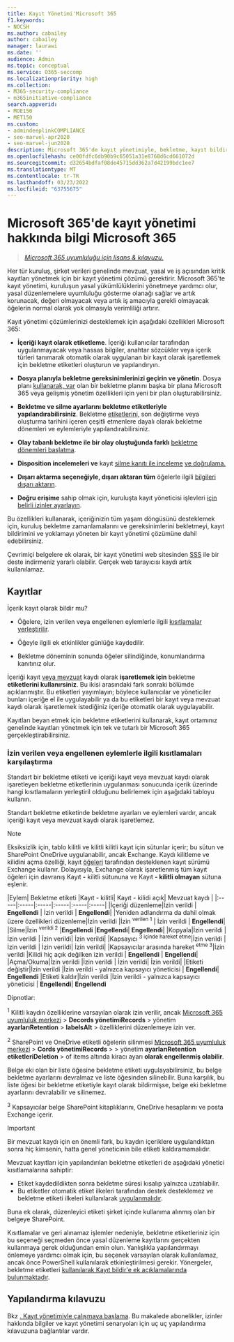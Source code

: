 ```yaml
---
title: Kayıt Yönetimi'Microsoft 365
f1.keywords:
- NOCSH
ms.author: cabailey
author: cabailey
manager: laurawi
ms.date: ''
audience: Admin
ms.topic: conceptual
ms.service: O365-seccomp
ms.localizationpriority: high
ms.collection:
- M365-security-compliance
- m365initiative-compliance
search.appverid:
- MOE150
- MET150
ms.custom:
- admindeeplinkCOMPLIANCE
- seo-marvel-apr2020
- seo-marvel-jun2020
description: Microsoft 365'de kayıt yönetimiyle, bekletme, kayıt bildirimi ve yoklamayı yöneten bir dosya planına bekletme zamanlamalarınızı uygulayabilirsiniz.
ms.openlocfilehash: ce00fdfc6db90b9c65051a31e8768d6cd661072d
ms.sourcegitcommit: d32654bdfaf08de45715dd362a7d42199bdc1ee7
ms.translationtype: MT
ms.contentlocale: tr-TR
ms.lasthandoff: 03/23/2022
ms.locfileid: "63755675"
---
```

# <a name="learn-about-records-management-in-microsoft-365"></a>Microsoft 365'de kayıt yönetimi hakkında bilgi Microsoft 365

>*[Microsoft 365 uyumluluğu için lisans & kılavuzu.](/office365/servicedescriptions/microsoft-365-service-descriptions/microsoft-365-tenantlevel-services-licensing-guidance/microsoft-365-security-compliance-licensing-guidance)*

Her tür kuruluş, şirket verileri genelinde mevzuat, yasal ve iş açısından kritik kayıtları yönetmek için bir kayıt yönetimi çözümü gerektirir. Microsoft 365'te kayıt yönetimi, kuruluşun yasal yükümlülüklerini yönetmeye yardımcı olur, yasal düzenlemelere uyumluluğu gösterme olanağı sağlar ve artık korunacak, değeri olmayacak veya artık iş amacıyla gerekli olmayacak öğelerin normal olarak yok olmasıyla verimliliği artırır.

Kayıt yönetimi çözümlerinizi desteklemek için aşağıdaki özellikleri Microsoft 365:

- **İçeriği kayıt olarak etiketleme**. İçeriği kullanıcılar tarafından uygulanmayacak veya hassas bilgiler, anahtar [](#records) sözcükler veya içerik türleri tanımarak otomatik olarak uygulanan bir kayıt olarak işaretlemek için bekletme etiketleri oluşturun ve yapılandıryın.

- **Dosya planıyla bekletme gereksinimlerinizi geçirin ve yönetin**. Dosya planı [kullanarak, var](file-plan-manager.md) olan bir bekletme planını başka bir plana Microsoft 365 veya gelişmiş yönetim özellikleri için yeni bir plan oluşturabilirsiniz.

- **Bekletme ve silme ayarlarını bekletme etiketleriyle yapılandırabilirsiniz**. Bekletme [etiketlerini,](retention.md#retention-labels) son değiştirme veya oluşturma tarihini içeren çeşitli etmenlere dayalı olarak bekletme dönemleri ve eylemleriyle yapılandırabilirsiniz.

- **Olay tabanlı bekletme ile bir olay oluştuğunda farklı** [bekletme dönemleri başlatma](event-driven-retention.md).

- **Disposition incelemeleri ve** kayıt [silme kanıtı ile inceleme](disposition.md#disposition-reviews) [ve doğrulama.](disposition.md#disposition-of-records)

- **Dışarı aktarma seçeneğiyle, dışarı aktaran tüm** öğelerle ilgili [bilgileri dışarı aktarın](disposition.md#filter-and-export-the-views).

- **Doğru erişime** sahip olmak için, kuruluşta kayıt yöneticisi işlevleri [için belirli izinler ayarlayın](../security/office-365-security/permissions-in-the-security-and-compliance-center.md).

Bu özellikleri kullanarak, içeriğinizin tüm yaşam döngüsünü desteklemek için, kuruluş bekletme zamanlamalarını ve gereksinimlerini bekletmeyi, kayıt bildirimini ve yoklamayı yöneten bir kayıt yönetimi çözümüne dahil edebilirsiniz.

Çevrimiçi belgelere ek olarak, bir kayıt yönetimi web sitesinden [SSS](https://aka.ms/MIPC/Blog-RecordsManagementWebinar) ile bir deste indirmeniz yararlı olabilir. Gerçek web tarayıcısı kaydı artık kullanılamaz.

## <a name="records"></a>Kayıtlar

İçerik kayıt olarak bildir mu?

- Öğelere, izin verilen veya engellenen eylemlerle ilgili [kısıtlamalar yerleştirilir](#compare-restrictions-for-what-actions-are-allowed-or-blocked).

- Öğeyle ilgili ek etkinlikler günlüğe kaydedilir.

- Bekletme döneminin sonunda öğeler silindiğinde, konumlandırma kanıtınız olur.

İçeriği kayıt [veya mevzuat](retention.md#retention-labels) kaydı olarak **işaretlemek için** bekletme **etiketlerini kullanırsiniz**. Bu ikisi arasındaki fark sonraki bölümde açıklanmıştır. Bu etiketleri yayımlayın; böylece kullanıcılar ve yöneticiler bunları içeriğe el ile uygulayabilir ya da bu etiketleri bir kayıt veya mevzuat kaydı olarak işaretlemek istediğiniz içeriğe otomatik olarak uygulayabilir.

Kayıtları beyan etmek için bekletme etiketlerini kullanarak, kayıt ortamınız genelinde kayıtları yönetmek için tek ve tutarlı bir Microsoft 365 gerçekleştirabilirsiniz.

### <a name="compare-restrictions-for-what-actions-are-allowed-or-blocked"></a>İzin verilen veya engellenen eylemlerle ilgili kısıtlamaları karşılaştırma

Standart bir bekletme etiketi ve içeriği kayıt veya mevzuat kaydı olarak işaretleyen bekletme etiketlerinin uygulanması sonucunda içerik üzerinde hangi kısıtlamaların yerleştiril olduğunu belirlemek için aşağıdaki tabloyu kullanın.

Standart bekletme etiketinde bekletme ayarları ve eylemleri vardır, ancak içeriği kayıt veya mevzuat kaydı olarak işaretlemez.

> [!NOTE]
> Eksiksizlik için, tablo kilitli ve kilitli kilitli kayıt için sütunlar içerir; bu sütun ve SharePoint OneDrive uygulanabilir, ancak Exchange. Kaydı kilitleme ve kilidini açma özelliği, kayıt [öğeleri](record-versioning.md) tarafından desteklenen kayıt sürümü Exchange kullanır. Dolayısıyla, Exchange olarak işaretlenmiş tüm kayıt öğeleri için davranış Kayıt **-** kilitli sütununa ve Kayıt **- kilitli olmayan** sütuna eşlenir.


|Eylem| Bekletme etiketi |Kayıt - kilitli| Kayıt - kilidi açık| Mevzuat kaydı |
|:-----|:-----|:-----|:-----|:-----|:-----|
|İçeriği düzenleme|İzin verildi | **Engellendi** | İzin verildi | **Engellendi**|
|Yeniden adlandırma da dahil olmak üzere özellikleri düzenleme|İzin verildi |İzin <sup>verilen 1</sup> | İzin verildi | **Engellendi**|
|Silme|İzin <sup>verildi 2</sup> |**Engellendi** |**Engellendi**| **Engellendi**|
|Kopyala|İzin verildi |İzin verildi | İzin verildi| İzin verildi|
|Kapsayıcı <sup>3 içinde hareket etme</sup>|İzin verildi |İzin verildi | İzin verildi| İzin verildi|
|Kapsayıcılar arasında hareket <sup>etme 3</sup>|İzin verildi |Kilidi hiç açık değilken izin verildi | **Engellendi** | **Engellendi**|
|Açma/Okuma|İzin verildi |İzin verildi | İzin verildi| İzin verildi|
|Etiketi değiştir|İzin verildi |İzin verildi - yalnızca kapsayıcı yöneticisi | **Engellendi**| **Engellendi**
|Etiketi kaldır|İzin verildi |İzin verildi - yalnızca kapsayıcı yöneticisi | **Engellendi**| **Engellendi**

Dipnotlar:

<sup>1</sup> Kilitli kaydın özelliklerine varsayılan olarak izin verilir, ancak [Microsoft 365 uyumluluk merkezi](https://compliance.microsoft.com/) >  **Decords yönetimiRecords** >  yönetim **ayarlarıRetention** >  **labelsAlt** >  özelliklerini düzenlemeye izin ver.

<sup>2</sup> SharePoint ve OneDrive etiketli öğelerin silinmesi [Microsoft 365 uyumluluk merkezi](https://compliance.microsoft.com/) >  **Cords yönetimiRecords** >  >  yönetim **ayarlarıRetention etiketleriDeletion** >  of items altında kiracı ayarı **olarak engellenmiş olabilir**.

Belge eki olan bir liste öğesine bekletme etiketi uygulayabilirsiniz, bu belge bekletme ayarlarını devralmaz ve liste öğesinden silinebilir. Buna karşılık, bu liste öğesi bir bekletme etiketiyle kayıt olarak bildirmişse, belge eki bekletme ayarlarını devralabilir ve silinemez.

<sup>3</sup> Kapsayıcılar belge SharePoint kitaplıklarını, OneDrive hesaplarını ve posta Exchange içerir.

> [!IMPORTANT]
> Bir mevzuat kaydı için en önemli fark, bu kaydın içeriklere uygulandıktan sonra hiç kimsenin, hatta genel yöneticinin bile etiketi kaldıramamalıdır.
>
> Mevzuat kayıtları için yapılandırılan bekletme etiketleri de aşağıdaki yönetici kısıtlamalarına sahiptir:
>
> - Etiket kaydedildikten sonra bekletme süresi kısalıp yalnızca uzatılabilir.
> - Bu etiketler otomatik etiket ilkeleri tarafından destek desteklemez ve bekletme etiketi ilkeleri kullanılarak [uygulanmalıdır](create-apply-retention-labels.md).
>
> Buna ek olarak, düzenleyici etiketi şirket içinde kullanıma alınmış olan bir belgeye SharePoint.
>
> Kısıtlamalar ve geri alınamaz işlemler nedeniyle, bekletme etiketleriniz için bu seçeneği seçmeden önce yasal düzenleme kayıtlarını gerçekten kullanmaya gerek olduğundan emin olun. Yanlışlıkla yapılandırmayı önlemeye yardımcı olmak için, bu seçenek varsayılan olarak kullanılamaz, ancak önce PowerShell kullanılarak etkinleştirilmesi gerekir. Yönergeler, bekletme etiketleri [kullanılarak Kayıt bildir'e ek açıklamalarında bulunmaktadır](declare-records.md).

## <a name="configuration-guidance"></a>Yapılandırma kılavuzu

Bkz [. Kayıt yönetimiyle çalışmaya başlama](get-started-with-records-management.md). Bu makalede abonelikler, izinler hakkında bilgiler ve kayıt yönetimi senaryoları için  uç  uç yapılandırma kılavuzuna bağlantılar vardır.